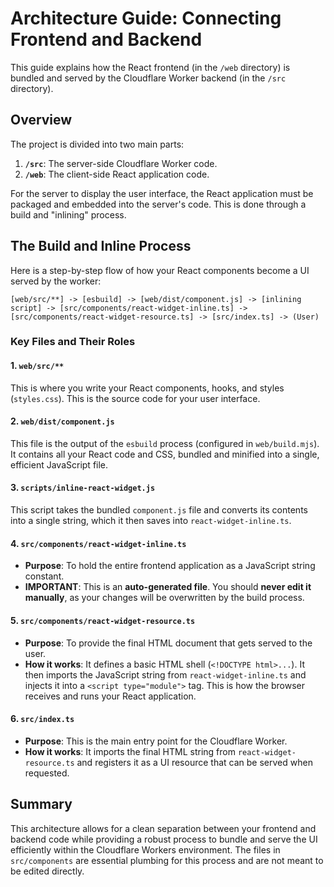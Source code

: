 # Architecture Guide: Connecting Frontend and Backend

This guide explains how the React frontend (in the `/web` directory) is bundled and served by the Cloudflare Worker backend (in the `/src` directory).

## Overview

The project is divided into two main parts:

1.  **`/src`**: The server-side Cloudflare Worker code.
2.  **`/web`**: The client-side React application code.

For the server to display the user interface, the React application must be packaged and embedded into the server's code. This is done through a build and "inlining" process.

## The Build and Inline Process

Here is a step-by-step flow of how your React components become a UI served by the worker:

```
[web/src/**] -> [esbuild] -> [web/dist/component.js] -> [inlining script] -> [src/components/react-widget-inline.ts] -> [src/components/react-widget-resource.ts] -> [src/index.ts] -> (User)
```

### Key Files and Their Roles

#### 1. `web/src/**`
This is where you write your React components, hooks, and styles (`styles.css`). This is the source code for your user interface.

#### 2. `web/dist/component.js`
This file is the output of the `esbuild` process (configured in `web/build.mjs`). It contains all your React code and CSS, bundled and minified into a single, efficient JavaScript file.

#### 3. `scripts/inline-react-widget.js`
This script takes the bundled `component.js` file and converts its contents into a single string, which it then saves into `react-widget-inline.ts`.

#### 4. `src/components/react-widget-inline.ts`

- **Purpose**: To hold the entire frontend application as a JavaScript string constant.
- **IMPORTANT**: This is an **auto-generated file**. You should **never edit it manually**, as your changes will be overwritten by the build process.

#### 5. `src/components/react-widget-resource.ts`

- **Purpose**: To provide the final HTML document that gets served to the user.
- **How it works**: It defines a basic HTML shell (`<!DOCTYPE html>...`). It then imports the JavaScript string from `react-widget-inline.ts` and injects it into a `<script type="module">` tag. This is how the browser receives and runs your React application.

#### 6. `src/index.ts`

- **Purpose**: This is the main entry point for the Cloudflare Worker.
- **How it works**: It imports the final HTML string from `react-widget-resource.ts` and registers it as a UI resource that can be served when requested.

## Summary

This architecture allows for a clean separation between your frontend and backend code while providing a robust process to bundle and serve the UI efficiently within the Cloudflare Workers environment. The files in `src/components` are essential plumbing for this process and are not meant to be edited directly.
